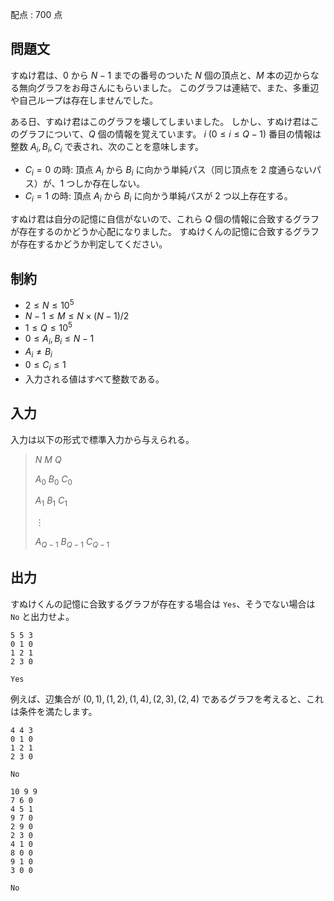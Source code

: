 配点 : $700$ 点

## 問題文

すぬけ君は、$0$ から $N-1$ までの番号のついた $N$ 個の頂点と、$M$ 本の辺からなる無向グラフをお母さんにもらいました。
このグラフは連結で、また、多重辺や自己ループは存在しませんでした。

ある日、すぬけ君はこのグラフを壊してしまいました。
しかし、すぬけ君はこのグラフについて、$Q$ 個の情報を覚えています。
$i$ ($0 \leq i \leq Q-1$) 番目の情報は整数 $A_i,B_i,C_i$ で表され、次のことを意味します。

- $C_i=0$ の時: 頂点 $A_i$ から $B_i$ に向かう単純パス（同じ頂点を $2$ 度通らないパス）が、$1$ つしか存在しない。
- $C_i=1$ の時: 頂点 $A_i$ から $B_i$ に向かう単純パスが $2$ つ以上存在する。

すぬけ君は自分の記憶に自信がないので、これら $Q$ 個の情報に合致するグラフが存在するのかどうか心配になりました。
すぬけくんの記憶に合致するグラフが存在するかどうか判定してください。

## 制約

- $2 \leq N \leq 10^5$
- $N-1 \leq M \leq N \times (N-1)/2$
- $1 \leq Q \leq 10^5$
- $0 \leq A_i,B_i \leq N-1$
- $A_i \neq B_i$
- $0 \leq C_i \leq 1$
- 入力される値はすべて整数である。

## 入力

入力は以下の形式で標準入力から与えられる。

> $N$ $M$ $Q$
> 
> $A_0$ $B_0$ $C_0$
> 
> $A_1$ $B_1$ $C_1$
> 
> $\vdots$
> 
> $A_{Q-1}$ $B_{Q-1}$ $C_{Q-1}$

## 出力

すぬけくんの記憶に合致するグラフが存在する場合は `Yes`、そうでない場合は `No` と出力せよ。

```input1
5 5 3
0 1 0
1 2 1
2 3 0
```

```output1
Yes
```

例えば、辺集合が $(0,1),(1,2),(1,4),(2,3),(2,4)$ であるグラフを考えると、これは条件を満たします。

```input2
4 4 3
0 1 0
1 2 1
2 3 0
```

```output2
No
```

```input3
10 9 9
7 6 0
4 5 1
9 7 0
2 9 0
2 3 0
4 1 0
8 0 0
9 1 0
3 0 0
```

```output3
No
```